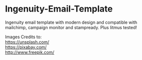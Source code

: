 # Ingenuity-Email-Template
Ingenuity email template with modern design and compatible with mailchimp, campaign monitor and stampready. Plus litmus tested!

Images Credits to: <br/>
https://unsplash.com/<br/>
https://pixabay.com/<br/>
http://www.freepik.com/
